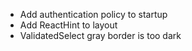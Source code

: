 - Add authentication policy to startup
- Add ReactHint to layout
- ValidatedSelect gray border is too dark
